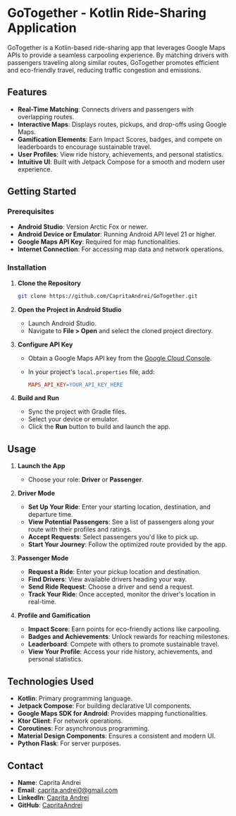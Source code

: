 # GoTogether - Kotlin Ride-Sharing Application

GoTogether is a Kotlin-based ride-sharing app that leverages Google Maps APIs to provide a seamless carpooling experience. By matching drivers with passengers traveling along similar routes, GoTogether promotes efficient and eco-friendly travel, reducing traffic congestion and emissions.

## Features

- **Real-Time Matching**: Connects drivers and passengers with overlapping routes.
- **Interactive Maps**: Displays routes, pickups, and drop-offs using Google Maps.
- **Gamification Elements**: Earn Impact Scores, badges, and compete on leaderboards to encourage sustainable travel.
- **User Profiles**: View ride history, achievements, and personal statistics.
- **Intuitive UI**: Built with Jetpack Compose for a smooth and modern user experience.

## Getting Started

### Prerequisites

- **Android Studio**: Version Arctic Fox or newer.
- **Android Device or Emulator**: Running Android API level 21 or higher.
- **Google Maps API Key**: Required for map functionalities.
- **Internet Connection**: For accessing map data and network operations.

### Installation

1. **Clone the Repository**

   ```bash
   git clone https://github.com/CapritaAndrei/GoTogether.git
   ```

2. **Open the Project in Android Studio**

    - Launch Android Studio.
    - Navigate to **File > Open** and select the cloned project directory.

3. **Configure API Key**

    - Obtain a Google Maps API key from the [Google Cloud Console](https://console.cloud.google.com/).
    - In your project's `local.properties` file, add:

      ```makefile
      MAPS_API_KEY=YOUR_API_KEY_HERE
      ```

4. **Build and Run**

    - Sync the project with Gradle files.
    - Select your device or emulator.
    - Click the **Run** button to build and launch the app.

## Usage

1. **Launch the App**

    - Choose your role: **Driver** or **Passenger**.

2. **Driver Mode**

    - **Set Up Your Ride**: Enter your starting location, destination, and departure time.
    - **View Potential Passengers**: See a list of passengers along your route with their profiles and ratings.
    - **Accept Requests**: Select passengers you'd like to pick up.
    - **Start Your Journey**: Follow the optimized route provided by the app.

3. **Passenger Mode**

    - **Request a Ride**: Enter your pickup location and destination.
    - **Find Drivers**: View available drivers heading your way.
    - **Send Ride Request**: Choose a driver and send a request.
    - **Track Your Ride**: Once accepted, monitor the driver's location in real-time.

4. **Profile and Gamification**

    - **Impact Score**: Earn points for eco-friendly actions like carpooling.
    - **Badges and Achievements**: Unlock rewards for reaching milestones.
    - **Leaderboard**: Compete with others to promote sustainable travel.
    - **View Your Profile**: Access your ride history, achievements, and personal statistics.

## Technologies Used

- **Kotlin**: Primary programming language.
- **Jetpack Compose**: For building declarative UI components.
- **Google Maps SDK for Android**: Provides mapping functionalities.
- **Ktor Client**: For network operations.
- **Coroutines**: For asynchronous programming.
- **Material Design Components**: Ensures a consistent and modern UI.
- **Python Flask**: For server purposes.

## Contact

- **Name**: Caprita Andrei
- **Email**: [caprita.andrei0@gmail.com](mailto:caprita.andrei0@gmail.com)
- **LinkedIn**: [Caprita Andrei](https://www.linkedin.com/in/caprita-andrei)
- **GitHub**: [CapritaAndrei](https://github.com/CapritaAndrei)
